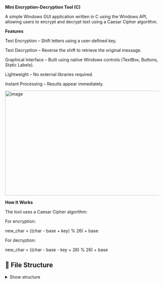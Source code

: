 **Mini Encryption-Decryption Tool (C)**

A simple Windows GUI application written in C using the Windows API, allowing users to encrypt and decrypt text using a Caesar Cipher algorithm.

**Features**

Text Encryption – Shift letters using a user-defined key.

Text Decryption – Reverse the shift to retrieve the original message.

Graphical Interface – Built using native Windows controls (TextBox, Buttons, Static Labels).

Lightweight – No external libraries required.

Instant Processing – Results appear immediately.

<img width="632" height="342" alt="image" src="https://github.com/user-attachments/assets/1c71f8f8-9fe3-480c-bd87-939d9e09dfdc" />

**How It Works**

The tool uses a Caesar Cipher algorithm:

For encryption:

new_char = ((char - base + key) % 26) + base

For decryption:

new_char = ((char - base - key + 26) % 26) + base

## 📂 File Structure

<details>
<summary>Show structure</summary>

```text
MiniEncrypt/
├─ MiniEncrypt.c
├─ README.md
└─ screenshot.png



⚙️ Compilation & Running
Using GCC (MinGW) on Windows:
gcc MiniEncrypt.c -o MiniEncrypt.exe -mwindows
MiniEncrypt.exe

Using Visual Studio:

Create a Win32 Project.

Replace main.c content with MiniEncrypt.c.

Build and run.

 **Usage**

Enter the text you want to encrypt or decrypt.

Enter the key (shift value).

Click Encrypt or Decrypt.

The result will be shown instantly in the output box.

**License**

This project is open-source under the MIT License – you can freely use, modify, and distribute it.
